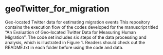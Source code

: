 # geoTwitter_for_migration
Geo-located Twitter data for estimating migration events
This repository contains the execution flow of the codes developed for the manuscript titled “An
Evaluation of Geo-located Twitter Data for Measuring Human Migration”. The code set includes
six steps of the data processing and analysis, which is illustrated in Figure 1. Readers should
check out the README.txt in each folder before using the code and data.

